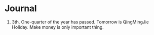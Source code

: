 # Journal
1. 3th. One-quarter of the year has passed. Tomorrow is QingMingJie Holiday. Make money is only important thing.
